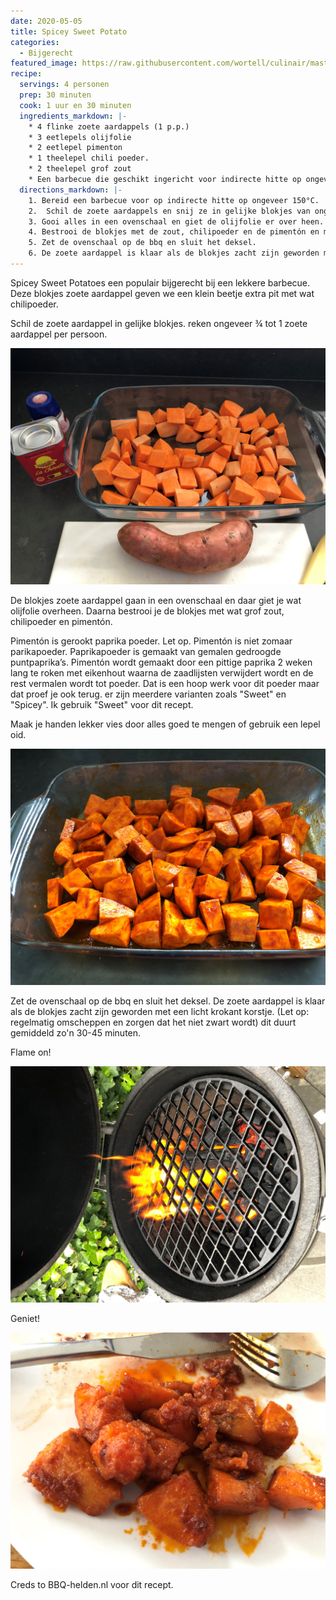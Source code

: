 ```yaml
---
date: 2020-05-05
title: Spicey Sweet Potato
categories:
  - Bijgerecht
featured_image: https://raw.githubusercontent.com/wortell/culinair/master/fotos/SpiceySweetPotato/1.jpg
recipe:
  servings: 4 personen
  prep: 30 minuten
  cook: 1 uur en 30 minuten
  ingredients_markdown: |-
    * 4 flinke zoete aardappels (1 p.p.)
    * 3 eetlepels olijfolie
    * 2 eetlepel pimenton
    * 1 theelepel chili poeder.
    * 2 theelepel grof zout
    * Een barbecue die geschikt ingericht voor indirecte hitte op ongeveer 150 graden. 
  directions_markdown: |-
    1. Bereid een barbecue voor op indirecte hitte op ongeveer 150°C.
    2.  Schil de zoete aardappels en snij ze in gelijke blokjes van ongeveer 2 tot 3 cm.
    3. Gooi alles in een ovenschaal en giet de olijfolie er over heen.
    4. Bestrooi de blokjes met de zout, chilipoeder en de pimentón en meng alles goed door elkaar.
    5. Zet de ovenschaal op de bbq en sluit het deksel.
    6. De zoete aardappel is klaar als de blokjes zacht zijn geworden met een licht krokant korstje. 
---
```

Spicey Sweet Potatoes een populair bijgerecht bij een lekkere barbecue. Deze blokjes zoete aardappel geven we een klein beetje extra pit met wat chilipoeder.

Schil de zoete aardappel in gelijke blokjes. reken ongeveer ¾ tot 1 zoete aardappel per persoon.

![Bijgerecht](https://raw.githubusercontent.com/wortell/culinair/master/fotos/SpiceySweetPotato/1.jpg)

De blokjes zoete aardappel gaan in een ovenschaal en daar giet je wat olijfolie overheen.
Daarna bestrooi je de blokjes met wat grof zout, chilipoeder en pimentón. 

Pimentón is gerookt paprika poeder. Let op. Pimentón is niet zomaar parikapoeder. Paprikapoeder is gemaakt van gemalen gedroogde puntpaprika’s.
Pimentón wordt gemaakt door een pittige paprika 2 weken lang te roken met eikenhout waarna de zaadlijsten verwijdert wordt en de rest vermalen wordt tot poeder. Dat is een hoop werk voor dit poeder maar dat proef je ook terug. er zijn meerdere varianten zoals "Sweet" en "Spicey". Ik gebruik "Sweet" voor dit recept.

Maak je handen lekker vies door alles goed te mengen of gebruik een lepel oid.

![Bijgerecht](https://raw.githubusercontent.com/wortell/culinair/master/fotos/SpiceySweetPotato/2.jpg)

Zet de ovenschaal op de bbq en sluit het deksel.
De zoete aardappel is klaar als de blokjes zacht zijn geworden met een licht krokant korstje. (Let op: regelmatig omscheppen en zorgen dat het niet zwart wordt)
dit duurt gemiddeld zo'n 30-45 minuten.

Flame on!

![Bijgerecht](https://raw.githubusercontent.com/wortell/culinair/master/fotos/SpiceySweetPotato/3.jpg)

Geniet!

![Bijgerecht](https://raw.githubusercontent.com/wortell/culinair/master/fotos/SpiceySweetPotato/4.jpg)

Creds to BBQ-helden.nl voor dit recept.